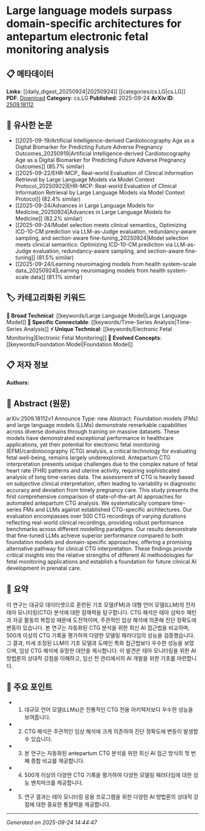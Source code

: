 <!-- KEYWORD_LINKING_METADATA:
{
  "processed_timestamp": "2025-09-24T14:44:47.273567",
  "vocabulary_version": "1.0",
  "selected_keywords": [
    "Large Language Model",
    "Electronic Fetal Monitoring",
    "Time-Series Analysis",
    "Foundation Model"
  ],
  "rejected_keywords": [],
  "similarity_scores": {
    "Large Language Model": 0.85,
    "Electronic Fetal Monitoring": 0.8,
    "Time-Series Analysis": 0.77,
    "Foundation Model": 0.79
  },
  "extraction_method": "AI_prompt_based",
  "budget_applied": true,
  "candidates_json": {
    "candidates": [
      {
        "surface": "Large Language Models",
        "canonical": "Large Language Model",
        "aliases": [
          "LLMs"
        ],
        "category": "broad_technical",
        "rationale": "LLMs are central to the paper's comparison and offer strong connectivity to existing AI discussions.",
        "novelty_score": 0.45,
        "connectivity_score": 0.9,
        "specificity_score": 0.7,
        "link_intent_score": 0.85
      },
      {
        "surface": "Electronic Fetal Monitoring",
        "canonical": "Electronic Fetal Monitoring",
        "aliases": [
          "EFM",
          "Cardiotocography",
          "CTG"
        ],
        "category": "unique_technical",
        "rationale": "EFM is a specific application domain of interest, providing unique technical insights into prenatal care.",
        "novelty_score": 0.75,
        "connectivity_score": 0.65,
        "specificity_score": 0.85,
        "link_intent_score": 0.8
      },
      {
        "surface": "Time-Series Analysis",
        "canonical": "Time-Series Analysis",
        "aliases": [
          "Long Time-Series Data"
        ],
        "category": "specific_connectable",
        "rationale": "Time-series analysis is crucial for understanding the data structure in CTG, linking to broader data analysis techniques.",
        "novelty_score": 0.5,
        "connectivity_score": 0.78,
        "specificity_score": 0.72,
        "link_intent_score": 0.77
      },
      {
        "surface": "Foundation Models",
        "canonical": "Foundation Model",
        "aliases": [
          "FMs"
        ],
        "category": "evolved_concepts",
        "rationale": "Foundation models are a newer concept in AI, offering a broad perspective on model capabilities.",
        "novelty_score": 0.68,
        "connectivity_score": 0.82,
        "specificity_score": 0.65,
        "link_intent_score": 0.79
      }
    ],
    "ban_list_suggestions": [
      "antepartum",
      "clinical interpretation"
    ]
  },
  "decisions": [
    {
      "candidate_surface": "Large Language Models",
      "resolved_canonical": "Large Language Model",
      "decision": "linked",
      "scores": {
        "novelty": 0.45,
        "connectivity": 0.9,
        "specificity": 0.7,
        "link_intent": 0.85
      }
    },
    {
      "candidate_surface": "Electronic Fetal Monitoring",
      "resolved_canonical": "Electronic Fetal Monitoring",
      "decision": "linked",
      "scores": {
        "novelty": 0.75,
        "connectivity": 0.65,
        "specificity": 0.85,
        "link_intent": 0.8
      }
    },
    {
      "candidate_surface": "Time-Series Analysis",
      "resolved_canonical": "Time-Series Analysis",
      "decision": "linked",
      "scores": {
        "novelty": 0.5,
        "connectivity": 0.78,
        "specificity": 0.72,
        "link_intent": 0.77
      }
    },
    {
      "candidate_surface": "Foundation Models",
      "resolved_canonical": "Foundation Model",
      "decision": "linked",
      "scores": {
        "novelty": 0.68,
        "connectivity": 0.82,
        "specificity": 0.65,
        "link_intent": 0.79
      }
    }
  ]
}
-->

# Large language models surpass domain-specific architectures for antepartum electronic fetal monitoring analysis

## 📋 메타데이터

**Links**: [[daily_digest_20250924|20250924]] [[categories/cs.LG|cs.LG]]
**PDF**: [Download](https://arxiv.org/pdf/2509.18112.pdf)
**Category**: cs.LG
**Published**: 2025-09-24
**ArXiv ID**: [2509.18112](https://arxiv.org/abs/2509.18112)

## 🔗 유사한 논문
- [[2025-09-19/Artificial Intelligence-derived Cardiotocography Age as a Digital Biomarker for Predicting Future Adverse Pregnancy Outcomes_20250919|Artificial Intelligence-derived Cardiotocography Age as a Digital Biomarker for Predicting Future Adverse Pregnancy Outcomes]] (85.7% similar)
- [[2025-09-22/EHR-MCP_ Real-world Evaluation of Clinical Information Retrieval by Large Language Models via Model Context Protocol_20250922|EHR-MCP: Real-world Evaluation of Clinical Information Retrieval by Large Language Models via Model Context Protocol]] (82.4% similar)
- [[2025-09-24/Advances in Large Language Models for Medicine_20250924|Advances in Large Language Models for Medicine]] (82.2% similar)
- [[2025-09-24/Model selection meets clinical semantics_ Optimizing ICD-10-CM prediction via LLM-as-Judge evaluation, redundancy-aware sampling, and section-aware fine-tuning_20250924|Model selection meets clinical semantics: Optimizing ICD-10-CM prediction via LLM-as-Judge evaluation, redundancy-aware sampling, and section-aware fine-tuning]] (81.5% similar)
- [[2025-09-24/Learning neuroimaging models from health system-scale data_20250924|Learning neuroimaging models from health system-scale data]] (81.1% similar)

## 🏷️ 카테고리화된 키워드
**🧠 Broad Technical**: [[keywords/Large Language Model|Large Language Model]]
**🔗 Specific Connectable**: [[keywords/Time-Series Analysis|Time-Series Analysis]]
**⚡ Unique Technical**: [[keywords/Electronic Fetal Monitoring|Electronic Fetal Monitoring]]
**🚀 Evolved Concepts**: [[keywords/Foundation Model|Foundation Model]]

## 📋 저자 정보

**Authors:** 

## 📄 Abstract (원문)

arXiv:2509.18112v1 Announce Type: new 
Abstract: Foundation models (FMs) and large language models (LLMs) demonstrate remarkable capabilities across diverse domains through training on massive datasets. These models have demonstrated exceptional performance in healthcare applications, yet their potential for electronic fetal monitoring (EFM)/cardiotocography (CTG) analysis, a critical technology for evaluating fetal well-being, remains largely underexplored. Antepartum CTG interpretation presents unique challenges due to the complex nature of fetal heart rate (FHR) patterns and uterine activity, requiring sophisticated analysis of long time-series data. The assessment of CTG is heavily based on subjective clinical interpretation, often leading to variability in diagnostic accuracy and deviation from timely pregnancy care. This study presents the first comprehensive comparison of state-of-the-art AI approaches for automated antepartum CTG analysis. We systematically compare time-series FMs and LLMs against established CTG-specific architectures. Our evaluation encompasses over 500 CTG recordings of varying durations reflecting real-world clinical recordings, providing robust performance benchmarks across different modelling paradigms. Our results demonstrate that fine-tuned LLMs achieve superior performance compared to both foundation models and domain-specific approaches, offering a promising alternative pathway for clinical CTG interpretation. These findings provide critical insights into the relative strengths of different AI methodologies for fetal monitoring applications and establish a foundation for future clinical AI development in prenatal care.

## 📝 요약

이 연구는 대규모 데이터셋으로 훈련된 기초 모델(FM)과 대형 언어 모델(LLM)의 전자 태아 모니터링(CTG) 분석에 대한 잠재력을 탐구합니다. CTG 해석은 태아 심박수 패턴과 자궁 활동의 복잡성 때문에 도전적이며, 주관적인 임상 해석에 의존해 진단 정확도에 변동이 있습니다. 본 연구는 자동화된 CTG 분석을 위한 최신 AI 접근법을 비교하며, 500개 이상의 CTG 기록을 평가하여 다양한 모델링 패러다임의 성능을 검증했습니다. 그 결과, 미세 조정된 LLM이 기초 모델과 도메인 특화 접근법보다 우수한 성능을 보였으며, 임상 CTG 해석에 유망한 대안을 제시합니다. 이 발견은 태아 모니터링을 위한 AI 방법론의 상대적 강점을 이해하고, 임신 전 관리에서의 AI 개발을 위한 기초를 마련합니다.

## 🎯 주요 포인트

- 1. 대규모 언어 모델(LLMs)은 전통적인 CTG 전용 아키텍처보다 우수한 성능을 보여줍니다.
- 2. CTG 해석은 주관적인 임상 해석에 크게 의존하여 진단 정확도에 변동이 발생할 수 있습니다.
- 3. 본 연구는 자동화된 antepartum CTG 분석을 위한 최신 AI 접근 방식의 첫 번째 종합 비교를 제공합니다.
- 4. 500개 이상의 다양한 CTG 기록을 평가하여 다양한 모델링 패러다임에 대한 성능 벤치마크를 제공합니다.
- 5. 연구 결과는 태아 모니터링 응용 프로그램을 위한 다양한 AI 방법론의 상대적 강점에 대한 중요한 통찰력을 제공합니다.


---

*Generated on 2025-09-24 14:44:47*